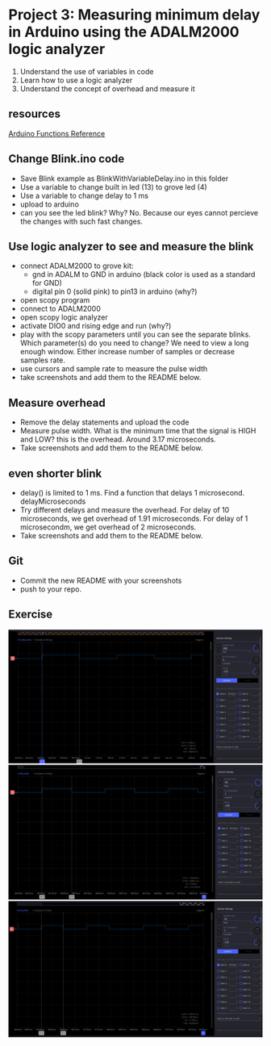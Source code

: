 # Project 3: Measuring minimum delay in Arduino using the ADALM2000 logic analyzer

1. Understand the use of variables in code
2. Learn how to use a logic analyzer
3. Understand the concept of overhead and measure it

## resources
[Arduino Functions Reference](https://www.arduino.cc/reference/en/)

## Change Blink.ino code
 - Save Blink example as BlinkWithVariableDelay.ino in this folder
 - Use a variable to change built in led (13) to grove led (4)
 - Use a variable to change delay to 1 ms 
 - upload to arduino
 - can you see the led blink? Why?
   No. Because our eyes cannot percieve the changes with such fast changes.

## Use logic analyzer to see and measure the blink
 - connect ADALM2000 to grove kit: 
    - gnd in ADALM to GND in arduino (black color is used as a standard for GND)
    - digital pin 0 (solid pink) to pin13 in arduino (why?)
 - open scopy program
 - connect to ADALM2000
 - open scopy logic analyzer
 - activate DIO0 and rising edge and run (why?)
 - play with the scopy parameters until you can see the separate blinks. Which parameter(s) do you need to change?
      We need to view a long enough window. Either increase number of samples or decrease samples rate.
 - use cursors and sample rate to measure the pulse width
 - take screenshots and add them to the README below.
 

## Measure overhead
 - Remove the delay statements and upload the code
 - Measure pulse width. What is the minimum time that the signal is HIGH and LOW? this is the overhead.
      Around 3.17 microseconds.
 - Take screenshots and add them to the README below.
 

## even shorter blink
- delay() is limited to 1 ms. Find a function that delays 1 microsecond. 
      delayMicroseconds
 - Try different delays and measure the overhead.
      For delay of 10 microseconds, we get overhead of 1.91 microseconds.
      For delay of 1 microsecondm, we get overhead of 2 microseconds.
 - Take screenshots and add them to the README below.

## Git
 - Commit the new README with your screenshots
 - push to your repo.

## Exercise
![alt text](image.png)
![alt text](image-1.png)
![alt text](image-2.png)
